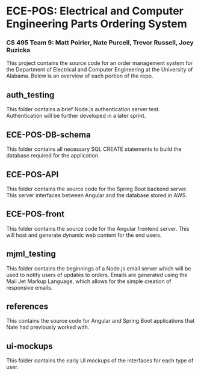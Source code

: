 # ECE-POS: Electrical and Computer Engineering Parts Ordering System
### CS 495 Team 9: Matt Poirier, Nate Purcell, Trevor Russell, Joey Ruzicka

This project contains the source code for an order management system for the Department of Electrical and Computer Engineering at the University of Alabama. Below is an overview of each portion of the repo.

## auth_testing

This folder contains a brief Node.js authentication server test. Authentication will be further developed in a later sprint.

## ECE-POS-DB-schema

This folder contains all necessary SQL CREATE statements to build the database required for the application.

## ECE-POS-API

This folder contains the source code for the Spring Boot backend server. This server interfaces between Angular and the database stored in AWS.

## ECE-POS-front

This folder contains the source code for the Angular frontend server. This will host and generate dynamic web content for the end users.

## mjml_testing

This folder contains the beginnings of a Node.js email server which will be used to notify users of updates to orders. Emails are generated using the Mail Jet Markup Language, which allows for the simple creation of responsive emails.

## references

This contains the source code for Angular and Spring Boot applications that Nate had previously worked with.

## ui-mockups

This folder contains the early UI mockups of the interfaces for each type of user.
